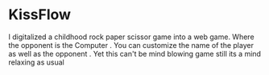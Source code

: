 # KissFlow
I digitalized a childhood rock paper scissor game into a web game. Where the opponent is the Computer . You can customize the name of the player as well as the opponent .
Yet this can't be mind blowing game still its a mind relaxing as usual
